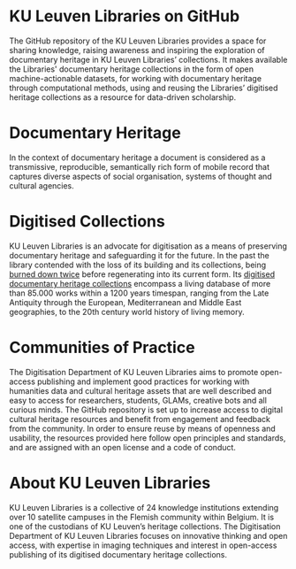 # KU Leuven Libraries on GitHub
The GitHub repository of the KU Leuven Libraries provides a space for sharing knowledge, raising awareness and inspiring the exploration of documentary heritage in KU Leuven Libraries’ collections. It makes available the Libraries' documentary heritage collections in the form of open machine-actionable datasets, for working with documentary heritage through computational methods, using and reusing the Libraries’ digitised heritage collections as a resource for data-driven scholarship. 

# Documentary Heritage
In the context of documentary heritage a document is considered as a transmissive, reproducible, semantically rich form of mobile record that captures diverse aspects of social organisation, systems of thought and cultural agencies.

# Digitised Collections
KU Leuven Libraries is an advocate for digitisation as a means of preserving documentary heritage and safeguarding it for the future. In the past the library contended with the loss of its building and its collections, being [burned down twice](https://bib.kuleuven.be/english/about/hIistory-tourism) before regenerating into its current form. Its [digitised documentary heritage collections](https://limo.libis.be/primo-explore/collectionDiscovery?vid=KULeuven&collectionId=81386064490001488&lang=en_US) encompass a living database of more than 85.000 works within a 1200 years timespan, ranging from the Late Antiquity through the European, Mediterranean and Middle East geographies, to the 20th century world history of living memory.

# Communities of Practice
The Digitisation Department of KU Leuven Libraries aims to promote open-access publishing and implement good practices for working with humanities data and cultural heritage assets that are well described and easy to access for researchers, students, GLAMs, creative bots and all curious minds. The GitHub repository is set up to increase access to digital cultural heritage resources and benefit from engagement and feedback from the community. In order to ensure reuse by means of openness and usability, the resources provided here follow open principles and standards, and are assigned with an open license and a code of conduct.   

# About KU Leuven Libraries
KU Leuven Libraries is a collective of 24 knowledge institutions extending over 10 satellite campuses in the Flemish community within Belgium. It is one of the custodians of KU Leuven’s heritage collections. The Digitisation Department of KU Leuven Libraries focuses on innovative thinking and open access, with expertise in imaging techniques and interest in open-access publishing of its digitised documentary heritage collections.
